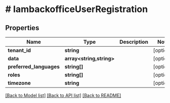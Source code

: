 # # IambackofficeUserRegistration


## Properties 


Name | Type | Description | Notes
------------ | ------------- | ------------- | -------------
**tenant_id**| **string** |   | [optional]
**data**| **array<string,string>** |   | [optional]
**preferred_languages**| **string[]** |   | [optional]
**roles**| **string[]** |   | [optional]
**timezone**| **string** |   | [optional]


[[Back to Model list]](../../README.md#models) [[Back to API list]](../../README.md#endpoints) [[Back to README]](../../README.md)

